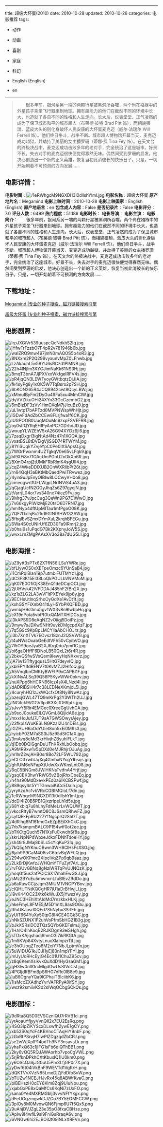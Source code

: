 
---
title: 超级大坏蛋(2010)
date: 2010-10-28
updated: 2010-10-28
categories: 电影推荐
tags:
- 动作
- 动画
- 喜剧
- 家庭
- 科幻

- English (English)
- en
---


> 　　很多年前，银河系另一端的两颗行星被黑洞所吞噬，两个尚在襁褓中的外星孩子乘坐飞行器来到地球。拥有超能力的他们在截然不同的环境中长大，也造就了各自不同的性格和人生走向。长大后，仪表堂堂、正气凌然的成为了保卫城市和平的城市超人（布莱德·彼特 Brad Pitt 饰），而相貌猥琐、蓝皮大头的则化身破坏人民安康的大坏蛋麦克迈（威尔·法瑞尔 Will Ferrell 饰）。他们终日争斗，战争不断。城市超人博物馆开幕当天，麦克迈成功越狱，并劫持了美丽的女主播罗珊（蒂娜·费 Tina Fey 饰）。在天文台的终极决战中，麦克迈成功击败多年的老对手，完全统治了这座城市。好景不长，失去对手的麦克迈很快便觉得寡然无味。偶然间受到罗珊的启发，他决心创造出一个新的正义英雄，恢复当初此消彼长的快乐日子。只是，一切开始朝着不可预测的方向发展……

## **电影详情**：

**电影封面**：<img src="https://image.tmdb.org/t/p/w200/1eRWhgcM9NGXDl13i0dllshYlmI.jpg" alt="/1eRWhgcM9NGXDl13i0dllshYlmI.jpg" title="/1eRWhgcM9NGXDl13i0dllshYlmI.jpg">
**电影名称**：超级大坏蛋
**原产地片名**：Megamind
**电影上映时间**：2010-10-28
**电影上映国家**：English (English)
**原产地语言**：en
**包含成人内容**：False
**是否纪录片**：False
**电影评分**：7.0
**评分人数**：6499
**热门程度**：51.189
**电影时长**：
**电影导演**：
**电影主演**：
**电影简介**：　　很多年前，银河系另一端的两颗行星被黑洞所吞噬，两个尚在襁褓中的外星孩子乘坐飞行器来到地球。拥有超能力的他们在截然不同的环境中长大，也造就了各自不同的性格和人生走向。长大后，仪表堂堂、正气凌然的成为了保卫城市和平的城市超人（布莱德·彼特 Brad Pitt 饰），而相貌猥琐、蓝皮大头的则化身破坏人民安康的大坏蛋麦克迈（威尔·法瑞尔 Will Ferrell 饰）。他们终日争斗，战争不断。城市超人博物馆开幕当天，麦克迈成功越狱，并劫持了美丽的女主播罗珊（蒂娜·费 Tina Fey 饰）。在天文台的终极决战中，麦克迈成功击败多年的老对手，完全统治了这座城市。好景不长，失去对手的麦克迈很快便觉得寡然无味。偶然间受到罗珊的启发，他决心创造出一个新的正义英雄，恢复当初此消彼长的快乐日子。只是，一切开始朝着不可预测的方向发展……

## **下载地址**：
[Megamind |专业的种子搜索、磁力链接搜索引擎](https://movie.amd794.com:2083/?search=Megamind&ordering=&mode=match_phrase&page_size=10&page=1)

[超级大坏蛋 |专业的种子搜索、磁力链接搜索引擎](https://movie.amd794.com:2083/?search=%E8%B6%85%E7%BA%A7%E5%A4%A7%E5%9D%8F%E8%9B%8B&ordering=&mode=match_phrase&page_size=10&page=1)
 

## **电影剧照**：
<img src="https://image.tmdb.org/t/p/original/irpJXGiVr539uuspcQcNdkhS2lq.jpg" alt="/irpJXGiVr539uuspcQcNdkhS2lq.jpg" title="/irpJXGiVr539uuspcQcNdkhS2lq.jpg"><img src="https://image.tmdb.org/t/p/original/jYfwFrFzzbO7F4pR2v781946b6b.jpg" alt="/jYfwFrFzzbO7F4pR2v781946b6b.jpg" title="/jYfwFrFzzbO7F4pR2v781946b6b.jpg"><img src="https://image.tmdb.org/t/p/original/waIZRQ9mw497jmN0mAQOS5b4oR3.jpg" alt="/waIZRQ9mw497jmN0mAQOS5b4oR3.jpg" title="/waIZRQ9mw497jmN0mAQOS5b4oR3.jpg"><img src="https://image.tmdb.org/t/p/original/8NXxm2P2Q299vyxunvMpZ0LFhwb.jpg" alt="/8NXxm2P2Q299vyxunvMpZ0LFhwb.jpg" title="/8NXxm2P2Q299vyxunvMpZ0LFhwb.jpg"><img src="https://image.tmdb.org/t/p/original/LzAkauhL5v58YU6sRCzd1PlMNB.jpg" alt="/LzAkauhL5v58YU6sRCzd1PlMNB.jpg" title="/LzAkauhL5v58YU6sRCzd1PlMNB.jpg"><img src="https://image.tmdb.org/t/p/original/22h4lNjlm3XYGJimNaKk61NS3Hj.jpg" alt="/22h4lNjlm3XYGJimNaKk61NS3Hj.jpg" title="/22h4lNjlm3XYGJimNaKk61NS3Hj.jpg"><img src="https://image.tmdb.org/t/p/original/8mqT3bnA7JjPXVxxWkfgeIRFV4s.jpg" alt="/8mqT3bnA7JjPXVxxWkfgeIRFV4s.jpg" title="/8mqT3bnA7JjPXVxxWkfgeIRFV4s.jpg"><img src="https://image.tmdb.org/t/p/original/pR4jqQN3LEWTyoyGWtbqtzDjJIA.jpg" alt="/pR4jqQN3LEWTyoyGWtbqtzDjJIA.jpg" title="/pR4jqQN3LEWTyoyGWtbqtzDjJIA.jpg"><img src="https://image.tmdb.org/t/p/original/fk4syPg8y1xOK5W7TqBsro2p7SH.jpg" alt="/fk4syPg8y1xOK5W7TqBsro2p7SH.jpg" title="/fk4syPg8y1xOK5W7TqBsro2p7SH.jpg"><img src="https://image.tmdb.org/t/p/original/6bKON265R4JCQ8942cwt8QcyLBW.jpg" alt="/6bKON265R4JCQ8942cwt8QcyLBW.jpg" title="/6bKON265R4JCQ8942cwt8QcyLBW.jpg"><img src="https://image.tmdb.org/t/p/original/xMmuIByFm2DyGu49Fa5xu4MmClW.jpg" alt="/xMmuIByFm2DyGu49Fa5xu4MmClW.jpg" title="/xMmuIByFm2DyGu49Fa5xu4MmClW.jpg"><img src="https://image.tmdb.org/t/p/original/dyVVZtkuOHi24XYn33GcCzembG2.jpg" alt="/dyVVZtkuOHi24XYn33GcCzembG2.jpg" title="/dyVVZtkuOHi24XYn33GcCzembG2.jpg"><img src="https://image.tmdb.org/t/p/original/6mBizDF3zVv1HmOXqM7jJIcuBzO.jpg" alt="/6mBizDF3zVv1HmOXqM7jJIcuBzO.jpg" title="/6mBizDF3zVv1HmOXqM7jJIcuBzO.jpg"><img src="https://image.tmdb.org/t/p/original/uL1wtp17bAPTzd0MVPNWspWhHjt.jpg" alt="/uL1wtp17bAPTzd0MVPNWspWhHjt.jpg" title="/uL1wtp17bAPTzd0MVPNWspWhHjt.jpg"><img src="https://image.tmdb.org/t/p/original/lGDwFdAdZbCCEw8FLrjfwa1f6CK.jpg" alt="/lGDwFdAdZbCCEw8FLrjfwa1f6CK.jpg" title="/lGDwFdAdZbCCEw8FLrjfwa1f6CK.jpg"><img src="https://image.tmdb.org/t/p/original/lUGPOOB0UuqMOuMc9zxpFSVEFRR.jpg" alt="/lUGPOOB0UuqMOuMc9zxpFSVEFRR.jpg" title="/lUGPOOB0UuqMOuMc9zxpFSVEFRR.jpg"><img src="https://image.tmdb.org/t/p/original/oy0slfQYRqEHIPyAnPC7GDrhdJD.jpg" alt="/oy0slfQYRqEHIPyAnPC7GDrhdJD.jpg" title="/oy0slfQYRqEHIPyAnPC7GDrhdJD.jpg"><img src="https://image.tmdb.org/t/p/original/wxupYLWZEhV5xA26G94XYDz6jI6.jpg" alt="/wxupYLWZEhV5xA26G94XYDz6jI6.jpg" title="/wxupYLWZEhV5xA26G94XYDz6jI6.jpg"><img src="https://image.tmdb.org/t/p/original/7zaqDxgrl3igNtAd4Nz47n1XGQA.jpg" alt="/7zaqDxgrl3igNtAd4Nz47n1XGQA.jpg" title="/7zaqDxgrl3igNtAd4Nz47n1XGQA.jpg"><img src="https://image.tmdb.org/t/p/original/vxatBSL8tDVEigVjiSGD74RTWYM.jpg" alt="/vxatBSL8tDVEigVjiSGD74RTWYM.jpg" title="/vxatBSL8tDVEigVjiSGD74RTWYM.jpg"><img src="https://image.tmdb.org/t/p/original/81YiSUqkYZvjeYpC0Pe0IXSApsQ.jpg" alt="/81YiSUqkYZvjeYpC0Pe0IXSApsQ.jpg" title="/81YiSUqkYZvjeYpC0Pe0IXSApsQ.jpg"><img src="https://image.tmdb.org/t/p/original/7WGrPwxnm4UZTgkqV0e65vLFqk9.jpg" alt="/7WGrPwxnm4UZTgkqV0e65vLFqk9.jpg" title="/7WGrPwxnm4UZTgkqV0e65vLFqk9.jpg"><img src="https://image.tmdb.org/t/p/original/bI9XFi8v71OAcUmPGnU2oDkXn6R.jpg" alt="/bI9XFi8v71OAcUmPGnU2oDkXn6R.jpg" title="/bI9XFi8v71OAcUmPGnU2oDkXn6R.jpg"><img src="https://image.tmdb.org/t/p/original/8XmO4rpj2tUMkFRbRlmK4sgUlI4.jpg" alt="/8XmO4rpj2tUMkFRbRlmK4sgUlI4.jpg" title="/8XmO4rpj2tUMkFRbRlmK4sgUlI4.jpg"><img src="https://image.tmdb.org/t/p/original/cqZ4WkeDDlXUB2OnWXRIlbPt26t.jpg" alt="/cqZ4WkeDDlXUB2OnWXRIlbPt26t.jpg" title="/cqZ4WkeDDlXUB2OnWXRIlbPt26t.jpg"><img src="https://image.tmdb.org/t/p/original/rn64QqH3aBKtMbQaedPwiTRvwez.jpg" alt="/rn64QqH3aBKtMbQaedPwiTRvwez.jpg" title="/rn64QqH3aBKtMbQaedPwiTRvwez.jpg"><img src="https://image.tmdb.org/t/p/original/4yin9uJpEnyOIBIw8LOCwyVH0o8.jpg" alt="/4yin9uJpEnyOIBIw8LOCwyVH0o8.jpg" title="/4yin9uJpEnyOIBIw8LOCwyVH0o8.jpg"><img src="https://image.tmdb.org/t/p/original/cmeogwrtfUFLWgpLNrINViS4uA3.jpg" alt="/cmeogwrtfUFLWgpLNrINViS4uA3.jpg" title="/cmeogwrtfUFLWgpLNrINViS4uA3.jpg"><img src="https://image.tmdb.org/t/p/original/qCjagUcfN2GGyJhqZs6Z97gycjN.jpg" alt="/qCjagUcfN2GGyJhqZs6Z97gycjN.jpg" title="/qCjagUcfN2GGyJhqZs6Z97gycjN.jpg"><img src="https://image.tmdb.org/t/p/original/tVarrjL04or7vs340ne74iez9Fv.jpg" alt="/tVarrjL04or7vs340ne74iez9Fv.jpg" title="/tVarrjL04or7vs340ne74iez9Fv.jpg"><img src="https://image.tmdb.org/t/p/original/9Mrg37vJpcCug3QeWn9PG7E1WwO.jpg" alt="/9Mrg37vJpcCug3QeWn9PG7E1WwO.jpg" title="/9Mrg37vJpcCug3QeWn9PG7E1WwO.jpg"><img src="https://image.tmdb.org/t/p/original/7v66xgyPlWIzMjE20tsO6D7RNl7.jpg" alt="/7v66xgyPlWIzMjE20tsO6D7RNl7.jpg" title="/7v66xgyPlWIzMjE20tsO6D7RNl7.jpg"><img src="https://image.tmdb.org/t/p/original/hmINyp4dftUpMITau1mfPgoO08K.jpg" alt="/hmINyp4dftUpMITau1mfPgoO08K.jpg" title="/hmINyp4dftUpMITau1mfPgoO08K.jpg"><img src="https://image.tmdb.org/t/p/original/7QF7DxlhjBc25d9GINfSHWf32AW.jpg" alt="/7QF7DxlhjBc25d9GINfSHWf32AW.jpg" title="/7QF7DxlhjBc25d9GINfSHWf32AW.jpg"><img src="https://image.tmdb.org/t/p/original/8fbgIEvSZmxDYmXuL2krqhBFEGu.jpg" alt="/8fbgIEvSZmxDYmXuL2krqhBFEGu.jpg" title="/8fbgIEvSZmxDYmXuL2krqhBFEGu.jpg"><img src="https://image.tmdb.org/t/p/original/6Wa4S0cUNlrUf6ZD30Fa9IRmrj2.jpg" alt="/6Wa4S0cUNlrUf6ZD30Fa9IRmrj2.jpg" title="/6Wa4S0cUNlrUf6ZD30Fa9IRmrj2.jpg"><img src="https://image.tmdb.org/t/p/original/b0hal9s1uPqdG7Bk2KXpnyJoW5S.jpg" alt="/b0hal9s1uPqdG7Bk2KXpnyJoW5S.jpg" title="/b0hal9s1uPqdG7Bk2KXpnyJoW5S.jpg"><img src="https://image.tmdb.org/t/p/original/wvxLrnZMgPAAsXV3o38a7dUG5LI.jpg" alt="/wvxLrnZMgPAAsXV3o38a7dUG5LI.jpg" title="/wvxLrnZMgPAAsXV3o38a7dUG5LI.jpg">

## **电影海报**：
<img src="https://image.tmdb.org/t/p/original/uZ9ytt3sPTx62XTfN56ILSuYWRe.jpg" alt="/uZ9ytt3sPTx62XTfN56ILSuYWRe.jpg" title="/uZ9ytt3sPTx62XTfN56ILSuYWRe.jpg"><img src="https://image.tmdb.org/t/p/original/bfLIywOS0xXETpeOmzc9YUnSaB4.jpg" alt="/bfLIywOS0xXETpeOmzc9YUnSaB4.jpg" title="/bfLIywOS0xXETpeOmzc9YUnSaB4.jpg"><img src="https://image.tmdb.org/t/p/original/l1CmPqlBlan19p7utmbiFUTMYz1.jpg" alt="/l1CmPqlBlan19p7utmbiFUTMYz1.jpg" title="/l1CmPqlBlan19p7utmbiFUTMYz1.jpg"><img src="https://image.tmdb.org/t/p/original/dC3F3K15EI38LoQkPGULbVNVMoM.jpg" alt="/dC3F3K15EI38LoQkPGULbVNVMoM.jpg" title="/dC3F3K15EI38LoQkPGULbVNVMoM.jpg"><img src="https://image.tmdb.org/t/p/original/qK07E0O1iOjK38EnQ1deDCqiOCt.jpg" alt="/qK07E0O1iOjK38EnQ1deDCqiOCt.jpg" title="/qK07E0O1iOjK38EnQ1deDCqiOCt.jpg"><img src="https://image.tmdb.org/t/p/original/2jUHVsk42lVFDDAJ485hF2fBn2X.jpg" alt="/2jUHVsk42lVFDDAJ485hF2fBn2X.jpg" title="/2jUHVsk42lVFDDAJ485hF2fBn2X.jpg"><img src="https://image.tmdb.org/t/p/original/xz1sZLG2LA3wVFltPXEYek9jp8y.jpg" alt="/xz1sZLG2LA3wVFltPXEYek9jp8y.jpg" title="/xz1sZLG2LA3wVFltPXEYek9jp8y.jpg"><img src="https://image.tmdb.org/t/p/original/9ECHsUtlnqSrhoOyGdXe1AvDt1t.jpg" alt="/9ECHsUtlnqSrhoOyGdXe1AvDt1t.jpg" title="/9ECHsUtlnqSrhoOyGdXe1AvDt1t.jpg"><img src="https://image.tmdb.org/t/p/original/kxhGSYFiXnbO41tLyH5YbPKQFBD.jpg" alt="/kxhGSYFiXnbO41tLyH5YbPKQFBD.jpg" title="/kxhGSYFiXnbO41tLyH5YbPKQFBD.jpg"><img src="https://image.tmdb.org/t/p/original/wmbjH9s0mu5gv1WX3v8n9IwbbHq.jpg" alt="/wmbjH9s0mu5gv1WX3v8n9IwbbHq.jpg" title="/wmbjH9s0mu5gv1WX3v8n9IwbbHq.jpg"><img src="https://image.tmdb.org/t/p/original/cX19nPota5vbPf0txQAMTXHlDCs.jpg" alt="/cX19nPota5vbPf0txQAMTXHlDCs.jpg" title="/cX19nPota5vbPf0txQAMTXHlDCs.jpg"><img src="https://image.tmdb.org/t/p/original/j3kAPS9D8eAqNZ2vOiigj5DoiPz.jpg" alt="/j3kAPS9D8eAqNZ2vOiigj5DoiPz.jpg" title="/j3kAPS9D8eAqNZ2vOiigj5DoiPz.jpg"><img src="https://image.tmdb.org/t/p/original/9myw7sJDXw9NHt9uvkDMgcpdXzF.jpg" alt="/9myw7sJDXw9NHt9uvkDMgcpdXzF.jpg" title="/9myw7sJDXw9NHt9uvkDMgcpdXzF.jpg"><img src="https://image.tmdb.org/t/p/original/7q5G9c9KpBpLMCYllaAbCHOJrz.jpg" alt="/7q5G9c9KpBpLMCYllaAbCHOJrz.jpg" title="/7q5G9c9KpBpLMCYllaAbCHOJrz.jpg"><img src="https://image.tmdb.org/t/p/original/i3b7XnXTVk7EOvsz18znJ2QSVWG.jpg" alt="/i3b7XnXTVk7EOvsz18znJ2QSVWG.jpg" title="/i3b7XnXTVk7EOvsz18znJ2QSVWG.jpg"><img src="https://image.tmdb.org/t/p/original/t4uNWsOxabGeEdtVFh50vCyibVO.jpg" alt="/t4uNWsOxabGeEdtVFh50vCyibVO.jpg" title="/t4uNWsOxabGeEdtVFh50vCyibVO.jpg"><img src="https://image.tmdb.org/t/p/original/7l5OY9oeJyaB2XJKrg0du7pmi1C.jpg" alt="/7l5OY9oeJyaB2XJKrg0du7pmi1C.jpg" title="/7l5OY9oeJyaB2XJKrg0du7pmi1C.jpg"><img src="https://image.tmdb.org/t/p/original/oi6gaOHffF6DNoLB50QxL2t6r4R.jpg" alt="/oi6gaOHffF6DNoLB50QxL2t6r4R.jpg" title="/oi6gaOHffF6DNoLB50QxL2t6r4R.jpg"><img src="https://image.tmdb.org/t/p/original/2bkvQSfwSVsQem9IewyHqNXxvrz.jpg" alt="/2bkvQSfwSVsQem9IewyHqNXxvrz.jpg" title="/2bkvQSfwSVsQem9IewyHqNXxvrz.jpg"><img src="https://image.tmdb.org/t/p/original/jA7iw13TftygqusL5HtG7deyvIQ.jpg" alt="/jA7iw13TftygqusL5HtG7deyvIQ.jpg" title="/jA7iw13TftygqusL5HtG7deyvIQ.jpg"><img src="https://image.tmdb.org/t/p/original/kbiEPYIfdRENV7t0KvMZJ2HIfcQ.jpg" alt="/kbiEPYIfdRENV7t0KvMZJ2HIfcQ.jpg" title="/kbiEPYIfdRENV7t0KvMZJ2HIfcQ.jpg"><img src="https://image.tmdb.org/t/p/original/A5VnqlbnCMKtyBWFtP9xCAPBI1F.jpg" alt="/A5VnqlbnCMKtyBWFtP9xCAPBI1F.jpg" title="/A5VnqlbnCMKtyBWFtP9xCAPBI1F.jpg"><img src="https://image.tmdb.org/t/p/original/kXiNyALSq39Q58P5KyvWWr0okrv.jpg" alt="/kXiNyALSq39Q58P5KyvWWr0okrv.jpg" title="/kXiNyALSq39Q58P5KyvWWr0okrv.jpg"><img src="https://image.tmdb.org/t/p/original/nuXPpg6hHCRN96Icz4sX4LNzd4l.jpg" alt="/nuXPpg6hHCRN96Icz4sX4LNzd4l.jpg" title="/nuXPpg6hHCRN96Icz4sX4LNzd4l.jpg"><img src="https://image.tmdb.org/t/p/original/dADRIBSH4r7c38LEDNeXKmjoL5i.jpg" alt="/dADRIBSH4r7c38LEDNeXKmjoL5i.jpg" title="/dADRIBSH4r7c38LEDNeXKmjoL5i.jpg"><img src="https://image.tmdb.org/t/p/original/4curyhHQ1zJxWQcfxOt8Ny8NwAz.jpg" alt="/4curyhHQ1zJxWQcfxOt8Ny8NwAz.jpg" title="/4curyhHQ1zJxWQcfxOt8Ny8NwAz.jpg"><img src="https://image.tmdb.org/t/p/original/ozecjGWL47TQ9mKrPg2Y3WTh2UJ.jpg" alt="/ozecjGWL47TQ9mKrPg2Y3WTh2UJ.jpg" title="/ozecjGWL47TQ9mKrPg2Y3WTh2UJ.jpg"><img src="https://image.tmdb.org/t/p/original/iNGifck9VGGVIlpdK3XsfD6Rptk.jpg" alt="/iNGifck9VGGVIlpdK3XsfD6Rptk.jpg" title="/iNGifck9VGGVIlpdK3XsfD6Rptk.jpg"><img src="https://image.tmdb.org/t/p/original/sJvvY5Rir4EMCec0XreeGgUvhCA.jpg" alt="/sJvvY5Rir4EMCec0XreeGgUvhCA.jpg" title="/sJvvY5Rir4EMCec0XreeGgUvhCA.jpg"><img src="https://image.tmdb.org/t/p/original/b9scJ0oukeElLQVGmL8QljidA6e.jpg" alt="/b9scJ0oukeElLQVGmL8QljidA6e.jpg" title="/b9scJ0oukeElLQVGmL8QljidA6e.jpg"><img src="https://image.tmdb.org/t/p/original/mxxHqJufJ7JT9sA7GWSOwyrAjey.jpg" alt="/mxxHqJufJ7JT9sA7GWSOwyrAjey.jpg" title="/mxxHqJufJ7JT9sA7GWSOwyrAjey.jpg"><img src="https://image.tmdb.org/t/p/original/23fkpIsWuKESLNGKzal2U4nDEls.jpg" alt="/23fkpIsWuKESLNGKzal2U4nDEls.jpg" title="/23fkpIsWuKESLNGKzal2U4nDEls.jpg"><img src="https://image.tmdb.org/t/p/original/iGZHUH6aOoYUlet8on5xEi0M9s3.jpg" alt="/iGZHUH6aOoYUlet8on5xEi0M9s3.jpg" title="/iGZHUH6aOoYUlet8on5xEi0M9s3.jpg"><img src="https://image.tmdb.org/t/p/original/ryicbP0ZM7aSS3iJ5z95dStC1aX.jpg" alt="/ryicbP0ZM7aSS3iJ5z95dStC1aX.jpg" title="/ryicbP0ZM7aSS3iJ5z95dStC1aX.jpg"><img src="https://image.tmdb.org/t/p/original/3mAvq8eMd3krHivjhZByuhIFLkT.jpg" alt="/3mAvq8eMd3krHivjhZByuhIFLkT.jpg" title="/3mAvq8eMd3krHivjhZByuhIFLkT.jpg"><img src="https://image.tmdb.org/t/p/original/tj1Db0DQIGgnDuUThKRxhLbOobq.jpg" alt="/tj1Db0DQIGgnDuUThKRxhLbOobq.jpg" title="/tj1Db0DQIGgnDuUThKRxhLbOobq.jpg"><img src="https://image.tmdb.org/t/p/original/A9MR9xw1v5pDXd0eMJRhjrOJuAg.jpg" alt="/A9MR9xw1v5pDXd0eMJRhjrOJuAg.jpg" title="/A9MR9xw1v5pDXd0eMJRhjrOJuAg.jpg"><img src="https://image.tmdb.org/t/p/original/m1hrZ2wjAHB0sr8Bo72LF5WU792.jpg" alt="/m1hrZ2wjAHB0sr8Bo72LF5WU792.jpg" title="/m1hrZ2wjAHB0sr8Bo72LF5WU792.jpg"><img src="https://image.tmdb.org/t/p/original/eCLO3xwbUqXq4GmhxNYcgYIbsqs.jpg" alt="/eCLO3xwbUqXq4GmhxNYcgYIbsqs.jpg" title="/eCLO3xwbUqXq4GmhxNYcgYIbsqs.jpg"><img src="https://image.tmdb.org/t/p/original/ghfUM6oNFapXtUdwXxWKnsLntO8.jpg" alt="/ghfUM6oNFapXtUdwXxWKnsLntO8.jpg" title="/ghfUM6oNFapXtUdwXxWKnsLntO8.jpg"><img src="https://image.tmdb.org/t/p/original/6qC5BNGm8JWiHKNsTvtfnA4Yrjf.jpg" alt="/6qC5BNGm8JWiHKNsTvtfnA4Yrjf.jpg" title="/6qC5BNGm8JWiHKNsTvtfnA4Yrjf.jpg"><img src="https://image.tmdb.org/t/p/original/gsqCEK3hwYRWG5vZBojRhxCbeEq.jpg" alt="/gsqCEK3hwYRWG5vZBojRhxCbeEq.jpg" title="/gsqCEK3hwYRWG5vZBojRhxCbeEq.jpg"><img src="https://image.tmdb.org/t/p/original/n4hs90MdDxevkPEd0a6IKCBSPwf.jpg" alt="/n4hs90MdDxevkPEd0a6IKCBSPwf.jpg" title="/n4hs90MdDxevkPEd0a6IKCBSPwf.jpg"><img src="https://image.tmdb.org/t/p/original/889qsylbt5Y1TGnwaiKiCcEDaIh.jpg" alt="/889qsylbt5Y1TGnwaiKiCcEDaIh.jpg" title="/889qsylbt5Y1TGnwaiKiCcEDaIh.jpg"><img src="https://image.tmdb.org/t/p/original/yryAzdAc1vkVRcCGBIMQloLf7dn.jpg" alt="/yryAzdAc1vkVRcCGBIMQloLf7dn.jpg" title="/yryAzdAc1vkVRcCGBIMQloLf7dn.jpg"><img src="https://image.tmdb.org/t/p/original/1eRWhgcM9NGXDl13i0dllshYlmI.jpg" alt="/1eRWhgcM9NGXDl13i0dllshYlmI.jpg" title="/1eRWhgcM9NGXDl13i0dllshYlmI.jpg"><img src="https://image.tmdb.org/t/p/original/dcDl4IZ0B5PB1GjxzrIpeLh1d5s.jpg" alt="/dcDl4IZ0B5PB1GjxzrIpeLh1d5s.jpg" title="/dcDl4IZ0B5PB1GjxzrIpeLh1d5s.jpg"><img src="https://image.tmdb.org/t/p/original/68Yxbiq7u8hLhyFdMeLrLvWQUWT.jpg" alt="/68Yxbiq7u8hLhyFdMeLrLvWQUWT.jpg" title="/68Yxbiq7u8hLhyFdMeLrLvWQUWT.jpg"><img src="https://image.tmdb.org/t/p/original/vkccRItyB7wmtQ8C8JSsmQRhwFZ.jpg" alt="/vkccRItyB7wmtQ8C8JSsmQRhwFZ.jpg" title="/vkccRItyB7wmtQ8C8JSsmQRhwFZ.jpg"><img src="https://image.tmdb.org/t/p/original/cytQEkFpRU227YfNgcprQ2ShlzT.jpg" alt="/cytQEkFpRU227YfNgcprQ2ShlzT.jpg" title="/cytQEkFpRU227YfNgcprQ2ShlzT.jpg"><img src="https://image.tmdb.org/t/p/original/4dRlhg8M161mcGxEZpBEilXhCkC.jpg" alt="/4dRlhg8M161mcGxEZpBEilXhCkC.jpg" title="/4dRlhg8M161mcGxEZpBEilXhCkC.jpg"><img src="https://image.tmdb.org/t/p/original/7rb7ksmpmBALC9P154wtf0ot2ee.jpg" alt="/7rb7ksmpmBALC9P154wtf0ot2ee.jpg" title="/7rb7ksmpmBALC9P154wtf0ot2ee.jpg"><img src="https://image.tmdb.org/t/p/original/bTKCtgQuch57N1XsFu0kwdhSf8a.jpg" alt="/bTKCtgQuch57N1XsFu0kwdhSf8a.jpg" title="/bTKCtgQuch57N1XsFu0kwdhSf8a.jpg"><img src="https://image.tmdb.org/t/p/original/skrLNpNPdWpxeJdkxFDNhTdoeHY.jpg" alt="/skrLNpNPdWpxeJdkxFDNhTdoeHY.jpg" title="/skrLNpNPdWpxeJdkxFDNhTdoeHY.jpg"><img src="https://image.tmdb.org/t/p/original/sh4tir8JMaj8bSLc5cYiqKuP3Iq.jpg" alt="/sh4tir8JMaj8bSLc5cYiqKuP3Iq.jpg" title="/sh4tir8JMaj8bSLc5cYiqKuP3Iq.jpg"><img src="https://image.tmdb.org/t/p/original/7kQ5gNYKnuCBwm3WH9ClHsFsXSO.jpg" alt="/7kQ5gNYKnuCBwm3WH9ClHsFsXSO.jpg" title="/7kQ5gNYKnuCBwm3WH9ClHsFsXSO.jpg"><img src="https://image.tmdb.org/t/p/original/6jah9P9CaM408ivG6tdvBqWFtjQ.jpg" alt="/6jah9P9CaM408ivG6tdvBqWFtjQ.jpg" title="/6jah9P9CaM408ivG6tdvBqWFtjQ.jpg"><img src="https://image.tmdb.org/t/p/original/294wOKPmc2XIpciVqZPp9qb9aaz.jpg" alt="/294wOKPmc2XIpciVqZPp9qb9aaz.jpg" title="/294wOKPmc2XIpciVqZPp9qb9aaz.jpg"><img src="https://image.tmdb.org/t/p/original/2LkErDjKwfzJWHQmYTFuZyf7ArL.jpg" alt="/2LkErDjKwfzJWHQmYTFuZyf7ArL.jpg" title="/2LkErDjKwfzJWHQmYTFuZyf7ArL.jpg"><img src="https://image.tmdb.org/t/p/original/rvFGUvGBNq8gNziWRTqPvUJNQzK.jpg" alt="/rvFGUvGBNq8gNziWRTqPvUJNQzK.jpg" title="/rvFGUvGBNq8gNziWRTqPvUJNQzK.jpg"><img src="https://image.tmdb.org/t/p/original/hoqGt5us2afPClCSX17mahEwGSJ.jpg" alt="/hoqGt5us2afPClCSX17mahEwGSJ.jpg" title="/hoqGt5us2afPClCSX17mahEwGSJ.jpg"><img src="https://image.tmdb.org/t/p/original/sMz2BYuEu5mwncnLfuBlEvZ9dOo.jpg" alt="/sMz2BYuEu5mwncnLfuBlEvZ9dOo.jpg" title="/sMz2BYuEu5mwncnLfuBlEvZ9dOo.jpg"><img src="https://image.tmdb.org/t/p/original/a6aRuwCCjzJqm3MiUM1VNCPYBov.jpg" alt="/a6aRuwCCjzJqm3MiUM1VNCPYBov.jpg" title="/a6aRuwCCjzJqm3MiUM1VNCPYBov.jpg"><img src="https://image.tmdb.org/t/p/original/cIQHUTNtKQCgHR7jU1aDrBHwjLI.jpg" alt="/cIQHUTNtKQCgHR7jU1aDrBHwjLI.jpg" title="/cIQHUTNtKQCgHR7jU1aDrBHwjLI.jpg"><img src="https://image.tmdb.org/t/p/original/i9vK44OC23Xtk6kWuJX5jYwszVy.jpg" alt="/i9vK44OC23Xtk6kWuJX5jYwszVy.jpg" title="/i9vK44OC23Xtk6kWuJX5jYwszVy.jpg"><img src="https://image.tmdb.org/t/p/original/eJNC3HEhlXtAIdMd7rnzkbxHLKj.jpg" alt="/eJNC3HEhlXtAIdMd7rnzkbxHLKj.jpg" title="/eJNC3HEhlXtAIdMd7rnzkbxHLKj.jpg"><img src="https://image.tmdb.org/t/p/original/hkeFmyL8FME5jM5D1mXL9as9OGu.jpg" alt="/hkeFmyL8FME5jM5D1mXL9as9OGu.jpg" title="/hkeFmyL8FME5jM5D1mXL9as9OGu.jpg"><img src="https://image.tmdb.org/t/p/original/tRuUKJasd0QEd7ShNybu3SrIFtr.jpg" alt="/tRuUKJasd0QEd7ShNybu3SrIFtr.jpg" title="/tRuUKJasd0QEd7ShNybu3SrIFtr.jpg"><img src="https://image.tmdb.org/t/p/original/yUiT664YuXy50tpG8I4CE4GGk3C.jpg" alt="/yUiT664YuXy50tpG8I4CE4GGk3C.jpg" title="/yUiT664YuXy50tpG8I4CE4GGk3C.jpg"><img src="https://image.tmdb.org/t/p/original/nNkSZUNX1F2uhVoPfmSbHG21B3g.jpg" alt="/nNkSZUNX1F2uhVoPfmSbHG21B3g.jpg" title="/nNkSZUNX1F2uhVoPfmSbHG21B3g.jpg"><img src="https://image.tmdb.org/t/p/original/bJkXSRslDO2TQzSQYbGKEFelmJj.jpg" alt="/bJkXSRslDO2TQzSQYbGKEFelmJj.jpg" title="/bJkXSRslDO2TQzSQYbGKEFelmJj.jpg"><img src="https://image.tmdb.org/t/p/original/1HarO4IhKoqB2RJKDgn93eiSHgh.jpg" alt="/1HarO4IhKoqB2RJKDgn93eiSHgh.jpg" title="/1HarO4IhKoqB2RJKDgn93eiSHgh.jpg"><img src="https://image.tmdb.org/t/p/original/sTDxKAjqshadj9hmO3I7ikRKGtA.jpg" alt="/sTDxKAjqshadj9hmO3I7ikRKGtA.jpg" title="/sTDxKAjqshadj9hmO3I7ikRKGtA.jpg"><img src="https://image.tmdb.org/t/p/original/1m5KVp84XvtyLnucXlaInpzrTtI.jpg" alt="/1m5KVp84XvtyLnucXlaInpzrTtI.jpg" title="/1m5KVp84XvtyLnucXlaInpzrTtI.jpg"><img src="https://image.tmdb.org/t/p/original/e3hOUogZTeo8M2eiY7NbJLptmVn.jpg" alt="/e3hOUogZTeo8M2eiY7NbJLptmVn.jpg" title="/e3hOUogZTeo8M2eiY7NbJLptmVn.jpg"><img src="https://image.tmdb.org/t/p/original/5uWiDUG1kJCJi1yEj80n1mpYFYI.jpg" alt="/5uWiDUG1kJCJi1yEj80n1mpYFYI.jpg" title="/5uWiDUG1kJCJi1yEj80n1mpYFYI.jpg"><img src="https://image.tmdb.org/t/p/original/mUyUoRHcEyjG4Ec01U1ChuZ95cv.jpg" alt="/mUyUoRHcEyjG4Ec01U1ChuZ95cv.jpg" title="/mUyUoRHcEyjG4Ec01U1ChuZ95cv.jpg"><img src="https://image.tmdb.org/t/p/original/z8q6KemXsikvkQuXdD1HyGsaGM1.jpg" alt="/z8q6KemXsikvkQuXdD1HyGsaGM1.jpg" title="/z8q6KemXsikvkQuXdD1HyGsaGM1.jpg"><img src="https://image.tmdb.org/t/p/original/gH3Iw0nlS1rcMlgdGwUsStVoCsf.jpg" alt="/gH3Iw0nlS1rcMlgdGwUsStVoCsf.jpg" title="/gH3Iw0nlS1rcMlgdGwUsStVoCsf.jpg"><img src="https://image.tmdb.org/t/p/original/4PGIjdIfBFmBpS6HG7nRc0IB8e9.jpg" alt="/4PGIjdIfBFmBpS6HG7nRc0IB8e9.jpg" title="/4PGIjdIfBFmBpS6HG7nRc0IB8e9.jpg"><img src="https://image.tmdb.org/t/p/original/juB6OgnyYQa9lCPhaiTBlciibK6.jpg" alt="/juB6OgnyYQa9lCPhaiTBlciibK6.jpg" title="/juB6OgnyYQa9lCPhaiTBlciibK6.jpg"><img src="https://image.tmdb.org/t/p/original/1lsMccZXAdhzYvrVAFRPyA0ifSY.jpg" alt="/1lsMccZXAdhzYvrVAFRPyA0ifSY.jpg" title="/1lsMccZXAdhzYvrVAFRPyA0ifSY.jpg"><img src="https://image.tmdb.org/t/p/original/wsz92smiivKSd2sIWqQCbgSCkQs.jpg" alt="/wsz92smiivKSd2sIWqQCbgSCkQs.jpg" title="/wsz92smiivKSd2sIWqQCbgSCkQs.jpg">

## **电影图标**：
<img src="https://image.tmdb.org/t/p/original/9dRta8Q5D0EVSCznIQU7rRVB1ci.png" alt="/9dRta8Q5D0EVSCznIQU7rRVB1ci.png" title="/9dRta8Q5D0EVSCznIQU7rRVB1ci.png"><img src="https://image.tmdb.org/t/p/original/yrAoauYfjyyVvnQII2x7EU2EaRq.png" alt="/yrAoauYfjyyVvnQII2x7EU2EaRq.png" title="/yrAoauYfjyyVvnQII2x7EU2EaRq.png"><img src="https://image.tmdb.org/t/p/original/4SQ3lpZiKYScxDLxwfh2ywE1gCY.png" alt="/4SQ3lpZiKYScxDLxwfh2ywE1gCY.png" title="/4SQ3lpZiKYScxDLxwfh2ywE1gCY.png"><img src="https://image.tmdb.org/t/p/original/xb52S0qYdF4KBVnoCTAqHiY9nbF.png" alt="/xb52S0qYdF4KBVnoCTAqHiY9nbF.png" title="/xb52S0qYdF4KBVnoCTAqHiY9nbF.png"><img src="https://image.tmdb.org/t/p/original/zGxRtPSrvjH7iwPIZDgzqdZbCPJ.png" alt="/zGxRtPSrvjH7iwPIZDgzqdZbCPJ.png" title="/zGxRtPSrvjH7iwPIZDgzqdZbCPJ.png"><img src="https://image.tmdb.org/t/p/original/se2wWjXpIP14odTh9NY3nsavsLk.png" alt="/se2wWjXpIP14odTh9NY3nsavsLk.png" title="/se2wWjXpIP14odTh9NY3nsavsLk.png"><img src="https://image.tmdb.org/t/p/original/yhaPxQ63c1jIFG1sFb6diQThBB1.png" alt="/yhaPxQ63c1jIFG1sFb6diQThBB1.png" title="/yhaPxQ63c1jIFG1sFb6diQThBB1.png"><img src="https://image.tmdb.org/t/p/original/2ky6vQQ5RQJAWAorhb7vpo0gVWL.png" alt="/2ky6vQQ5RQJAWAorhb7vpo0gVWL.png" title="/2ky6vQQ5RQJAWAorhb7vpo0gVWL.png"><img src="https://image.tmdb.org/t/p/original/5rjRfknDPkhCXtKbuxIQ1IU0km0.png" alt="/5rjRfknDPkhCXtKbuxIQ1IU0km0.png" title="/5rjRfknDPkhCXtKbuxIQ1IU0km0.png"><img src="https://image.tmdb.org/t/p/original/y6OScQaSjJG0uU5Pm3LfjGP0r7X.png" alt="/y6OScQaSjJG0uU5Pm3LfjGP0r7X.png" title="/y6OScQaSjJG0uU5Pm3LfjGP0r7X.png"><img src="https://image.tmdb.org/t/p/original/yDwf6t04iVkBhF9WEVTd1VgftrH.png" alt="/yDwf6t04iVkBhF9WEVTd1VgftrH.png" title="/yDwf6t04iVkBhF9WEVTd1VgftrH.png"><img src="https://image.tmdb.org/t/p/original/dQKTVvXVzN85LmeDjZjFdDfoSvW.png" alt="/dQKTVvXVzN85LmeDjZjFdDfoSvW.png" title="/dQKTVvXVzN85LmeDjZjFdDfoSvW.png"><img src="https://image.tmdb.org/t/p/original/bTUZw1NCEJHJvRx45q8ABWfKvaC.png" alt="/bTUZw1NCEJHJvRx45q8ABWfKvaC.png" title="/bTUZw1NCEJHJvRx45q8ABWfKvaC.png"><img src="https://image.tmdb.org/t/p/original/plBEHszH0cEY6Klm8Zqj9UluNpu.png" alt="/plBEHszH0cEY6Klm8Zqj9UluNpu.png" title="/plBEHszH0cEY6Klm8Zqj9UluNpu.png"><img src="https://image.tmdb.org/t/p/original/xjabGxPE8xQaMfCs6KqNi7zUxFO.png" alt="/xjabGxPE8xQaMfCs6KqNi7zUxFO.png" title="/xjabGxPE8xQaMfCs6KqNi7zUxFO.png"><img src="https://image.tmdb.org/t/p/original/sana0Ye4MXRMGbIj3vvvNFfYkgx.png" alt="/sana0Ye4MXRMGbIj3vvvNFfYkgx.png" title="/sana0Ye4MXRMGbIj3vvvNFfYkgx.png"><img src="https://image.tmdb.org/t/p/original/dFeUGqzmgwkDJZCo7BY5EOMFCGW.png" alt="/dFeUGqzmgwkDJZCo7BY5EOMFCGW.png" title="/dFeUGqzmgwkDJZCo7BY5EOMFCGW.png"><img src="https://image.tmdb.org/t/p/original/3pIOy8M0MvowQN6Fjmp6U7f5Qx5.png" alt="/3pIOy8M0MvowQN6Fjmp6U7f5Qx5.png" title="/3pIOy8M0MvowQN6Fjmp6U7f5Qx5.png"><img src="https://image.tmdb.org/t/p/original/9uAhjDVJZgL23e35pO8fxaCBHze.png" alt="/9uAhjDVJZgL23e35pO8fxaCBHze.png" title="/9uAhjDVJZgL23e35pO8fxaCBHze.png"><img src="https://image.tmdb.org/t/p/original/ApIw9l4wflL9sl9FniGsRraqA6v.png" alt="/ApIw9l4wflL9sl9FniGsRraqA6v.png" title="/ApIw9l4wflL9sl9FniGsRraqA6v.png"><img src="https://image.tmdb.org/t/p/original/6VNGw6hi2EJBOiQt09iNLxXRFVn.png" alt="/6VNGw6hi2EJBOiQt09iNLxXRFVn.png" title="/6VNGw6hi2EJBOiQt09iNLxXRFVn.png">
